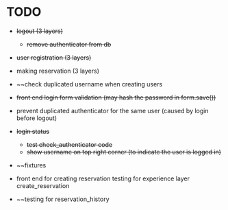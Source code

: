 # TODO

- ~~logout (3 layers)~~
    - ~~remove authenticator from db~~
- ~~user registration (3 layers)~~
- making reservation (3 layers)
- ~~check duplicated username when creating users
- ~~front end login form validation (may hash the password in form.save())~~
- prevent duplicated authenticator for the same user (caused by login before logout)
- ~~login status~~
    - ~~test check_authenticator code~~
    - ~~show username on top right corner (to indicate the user is logged in)~~

- ~~fixtures
- front end for creating reservation
	testing for experience layer create_reservation
- ~~testing for reservation_history
